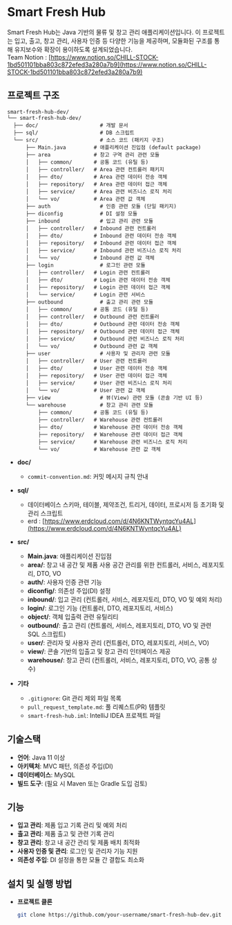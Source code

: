 # Smart Fresh Hub

Smart Fresh Hub는 Java 기반의 물류 및 창고 관리 애플리케이션입니다. 이 프로젝트는 입고, 출고, 창고 관리, 사용자 인증 등 다양한 기능을 제공하며, 모듈화된 구조를 통해 유지보수와 확장이 용이하도록 설계되었습니다.   
Team Notion : [https://www.notion.so/CHILL-STOCK-1bd501101bba803c872efed3a280a7b9](https://www.notion.so/CHILL-STOCK-1bd501101bba803c872efed3a280a7b9)

## 프로젝트 구조
  ```plaintext
smart-fresh-hub-dev/
└── smart-fresh-hub-dev/
    ├── doc/                    # 개발 문서
    ├── sql/                    # DB 스크립트
    └── src/                    # 소스 코드 (패키지 구조)
        ├── Main.java         # 애플리케이션 진입점 (default package)
        ├── area              # 창고 구역 관리 관련 모듈
        │   ├── common/       # 공통 코드 (유틸 등)
        │   ├── controller/   # Area 관련 컨트롤러 패키지
        │   ├── dto/          # Area 관련 데이터 전송 객체
        │   ├── repository/   # Area 관련 데이터 접근 객체
        │   ├── service/      # Area 관련 비즈니스 로직 처리
        │   └── vo/           # Area 관련 값 객체
        ├── auth                # 인증 관련 모듈 (단일 패키지)
        ├── diconfig            # DI 설정 모듈
        ├── inbound             # 입고 관리 관련 모듈
        │   ├── controller/   # Inbound 관련 컨트롤러
        │   ├── dto/          # Inbound 관련 데이터 전송 객체
        │   ├── repository/   # Inbound 관련 데이터 접근 객체
        │   ├── service/      # Inbound 관련 비즈니스 로직 처리
        │   └── vo/           # Inbound 관련 값 객체
        ├── login               # 로그인 관련 모듈
        │   ├── controller/   # Login 관련 컨트롤러
        │   ├── dto/          # Login 관련 데이터 전송 객체
        │   ├── repository/   # Login 관련 데이터 접근 객체
        │   └── service/      # Login 관련 서비스
        ├── outbound            # 출고 관리 관련 모듈
        │   ├── common/       # 공통 코드 (유틸 등)
        │   ├── controller/   # Outbound 관련 컨트롤러
        │   ├── dto/          # Outbound 관련 데이터 전송 객체
        │   ├── repository/   # Outbound 관련 데이터 접근 객체
        │   ├── service/      # Outbound 관련 비즈니스 로직 처리
        │   └── vo/           # Outbound 관련 값 객체
        ├── user                # 사용자 및 관리자 관련 모듈
        │   ├── controller/   # User 관련 컨트롤러
        │   ├── dto/          # User 관련 데이터 전송 객체
        │   ├── repository/   # User 관련 데이터 접근 객체
        │   ├── service/      # User 관련 비즈니스 로직 처리
        │   └── vo/           # User 관련 값 객체
        ├── view                # 뷰(View) 관련 모듈 (콘솔 기반 UI 등)
        └── warehouse           # 창고 관리 관련 모듈
            ├── common/       # 공통 코드 (유틸 등)
            ├── controller/   # Warehouse 관련 컨트롤러
            ├── dto/          # Warehouse 관련 데이터 전송 객체
            ├── repository/   # Warehouse 관련 데이터 접근 객체
            ├── service/      # Warehouse 관련 비즈니스 로직 처리
            └── vo/           # Warehouse 관련 값 객체
```

- **doc/**
  - `commit-convention.md`: 커밋 메시지 규칙 안내

- **sql/**
  - 데이터베이스 스키마, 테이블, 제약조건, 트리거, 데이터, 프로시저 등 초기화 및 관리 스크립트
  - erd : [https://www.erdcloud.com/d/4N6KNTWyntqcYu4AL](https://www.erdcloud.com/d/4N6KNTWyntqcYu4AL)

- **src/**
  - **Main.java**: 애플리케이션 진입점
  - **area/**: 창고 내 공간 및 제품 사용 공간 관리를 위한 컨트롤러, 서비스, 레포지토리, DTO, VO
  - **auth/**: 사용자 인증 관련 기능
  - **diconfig/**: 의존성 주입(DI) 설정
  - **inbound/**: 입고 관리 (컨트롤러, 서비스, 레포지토리, DTO, VO 및 예외 처리)
  - **login/**: 로그인 기능 (컨트롤러, DTO, 레포지토리, 서비스)
  - **object/**: 객체 입출력 관련 유틸리티
  - **outbound/**: 출고 관리 (컨트롤러, 서비스, 레포지토리, DTO, VO 및 관련 SQL 스크립트)
  - **user/**: 관리자 및 사용자 관리 (컨트롤러, DTO, 레포지토리, 서비스, VO)
  - **view/**: 콘솔 기반의 입출고 및 창고 관리 인터페이스 제공
  - **warehouse/**: 창고 관리 (컨트롤러, 서비스, 레포지토리, DTO, VO, 공통 상수)

- **기타**
  - `.gitignore`: Git 관리 제외 파일 목록
  - `pull_request_template.md`: 풀 리퀘스트(PR) 템플릿
  - `smart-fresh-hub.iml`: IntelliJ IDEA 프로젝트 파일

## 기술스택

- **언어**: Java 11 이상
- **아키텍처**: MVC 패턴, 의존성 주입(DI)
- **데이터베이스**: MySQL
- **빌드 도구**: (필요 시 Maven 또는 Gradle 도입 검토)

## 기능

- **입고 관리**: 제품 입고 기록 관리 및 예외 처리
- **출고 관리**: 제품 출고 및 관련 기록 관리
- **창고 관리**: 창고 내 공간 관리 및 제품 배치 최적화
- **사용자 인증 및 관리**: 로그인 및 관리자 기능 지원
- **의존성 주입**: DI 설정을 통한 모듈 간 결합도 최소화

## 설치 및 실행 방법

- **프로젝트 클론**
   ```bash
   git clone https://github.com/your-username/smart-fresh-hub-dev.git
